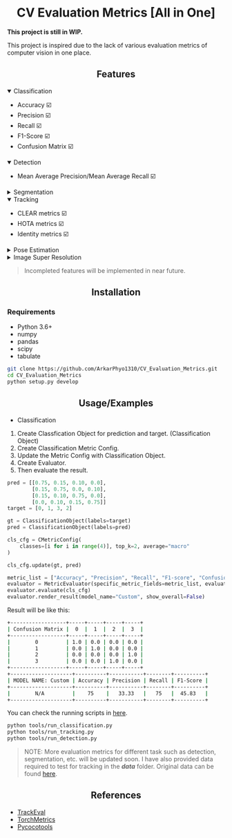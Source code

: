 # <div align="center">CV Evaluation Metrics [All in One] </div>

**This project is still in WIP.**

This project is inspired due to the lack of various evaluation metrics of computer vision in one place.

## <div align="center"> Features </div>

<details open>
<summary> Classification  </summary>

- Accuracy :ballot_box_with_check:
- Precision :ballot_box_with_check:
- Recall :ballot_box_with_check:
- F1-Score :ballot_box_with_check:
- Confusion Matrix :ballot_box_with_check:
  
</details>

<details open>
<summary> Detection </summary>

- Mean Average Precision/Mean Average Recall :ballot_box_with_check:
  
</details>

<details>
<summary> Segmentation </summary>

- Coming Soon...
  
</details>
<details open>
<summary> Tracking </summary>

- CLEAR metrics :ballot_box_with_check:
- HOTA metrics :ballot_box_with_check:
- Identity metrics :ballot_box_with_check:
  
</details>
<details>
<summary> Pose Estimation </summary>

- Coming Soon...
  
</details>
<details>
<summary> Image Super Resolution </summary>

- Coming Soon...
  
</details>

>Incompleted features will be implemented in near future.

## <div align="center"> Installation </div>

### Requirements

- Python 3.6+
- numpy
- pandas
- scipy
- tabulate

```bash
git clone https://github.com/ArkarPhyo1310/CV_Evaluation_Metrics.git
cd CV_Evaluation_Metrics
python setup.py develop
```

## <div align="center"> Usage/Examples </div>

- Classification

1. Create Classfication Object for prediction and target. (Classification Object)
2. Create Classification Metric Config.
3. Update the Metric Config with Classification Object.
4. Create Evaluator.
5. Then evaluate the result.

```python
pred = [[0.75, 0.15, 0.10, 0.0],
        [0.15, 0.75, 0.0, 0.10],
        [0.15, 0.10, 0.75, 0.0],
        [0.0, 0.10, 0.15, 0.75]]
target = [0, 1, 3, 2]

gt = ClassificationObject(labels=target)
pred = ClassificationObject(labels=pred)

cls_cfg = CMetricConfig(
    classes=[i for i in range(4)], top_k=2, average="macro"
)

cls_cfg.update(gt, pred)

metric_list = ["Accuracy", "Precision", "Recall", "F1-score", "Confusion Matrix"]
evaluator = MetricEvaluator(specific_metric_fields=metric_list, evaluation_task="classification")
evaluator.evaluate(cls_cfg)
evaluator.render_result(model_name="Custom", show_overall=False)
```

Result will be like this:

```bash
+------------------+-----+-----+-----+-----+
| Confusion Matrix |  0  |  1  |  2  |  3  |
+------------------+-----+-----+-----+-----+
|        0         | 1.0 | 0.0 | 0.0 | 0.0 |
|        1         | 0.0 | 1.0 | 0.0 | 0.0 |
|        2         | 0.0 | 0.0 | 0.0 | 1.0 |
|        3         | 0.0 | 0.0 | 1.0 | 0.0 |
+------------------+-----+-----+-----+-----+
+--------------------+----------+-----------+--------+----------+
| MODEL NAME: Custom | Accuracy | Precision | Recall | F1-Score |
+--------------------+----------+-----------+--------+----------+
|        N/A         |    75    |   33.33   |   75   |  45.83   |
+--------------------+----------+-----------+--------+----------+
```

You can check the running scripts in [here](tools).

```bash
python tools/run_classification.py
python tools/run_tracking.py
python tools/run_detection.py
```

>NOTE: More evaluation metrics for different task such as detection, segmentation, etc. will be updated soon. I have also provided data required to test for tracking in the ***data*** folder. Original data can be found [here](https://github.com/JonathonLuiten/TrackEval#quickly-evaluate-on-supported-benchmarks).

## <div align="center"> References </div>

- [TrackEval](https://github.com/JonathonLuiten/TrackEval)
- [TorchMetrics](https://torchmetrics.rtfd.io/en/latest)
- [Pycocotools](https://github.com/cocodataset/cocoapi/tree/master/PythonAPI)
